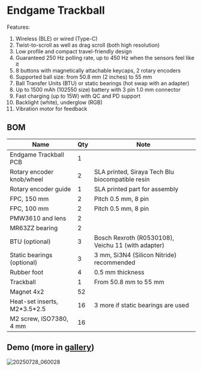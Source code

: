 # Endgame Trackball

Features:
1. Wireless (BLE) or wired (Type-C)
2. Twist-to-scroll as well as drag scroll (both high resolution)
3. Low profile and compact travel-friendly design
4. Guaranteed 250 Hz polling rate, up to 450 Hz when the sensors feel like it 
5. 8 buttons with magnetically attachable keycaps, 2 rotary encoders
6. Supported ball size: from 50.8 mm (2 inches) to 55 mm
7. Ball Transfer Units (BTU) or static bearings (hot swap with an adapter)
8. Up to 1500 mAh (102550 size) battery with 3 pin 1.0 mm connector
9. Fast charging (up to 15W) with QC and PD support
10. Backlight (white), underglow (RGB)
11. Vibration motor for feedback 

## BOM

| Name                             | Qty | Note                                                                 |
|----------------------------------|-----|----------------------------------------------------------------------|
| Endgame Trackball PCB            | 1   |                                                                      |
| Rotary encoder knob/wheel        | 2   | SLA printed, Siraya Tech Blu biocompatible resin                     |
| Rotary encoder guide             | 1   | SLA printed part for assembly                                        |
| FPC, 150 mm                      | 2   | Pitch 0.5 mm, 8 pin                                                  |
| FPC, 100 mm                      | 2   | Pitch 0.5 mm, 8 pin                                                  |
| PMW3610 and lens                 | 2   |                                                                      |
| MR63ZZ bearing                   | 2   |                                                                      |
| BTU (optional)                   | 3   | Bosch Rexroth (R0530108), Veichu 11 (with adapter)                   |
| Static bearings (optional)       | 3   | 3 mm, Si3N4 (Silicon Nitride) recommended                            |
| Rubber foot                      | 4   | 0.5 mm thickness                                                     |
| Trackball                        | 1   | From 50.8 mm to 55 mm                                                |
| Magnet 4x2                       | 52  |                                                                      |
| Heat-set inserts, M2\*3.5*2.5    | 16  | 3 more if static bearings are used                                   |
| M2 screw, ISO7380, 4 mm          | 16  |                                                                      |

## Demo (more in [gallery](./GALLERY.md))

![20250728_060028](https://github.com/user-attachments/assets/34a6d464-b352-43d1-8576-2fcf0d073f17)

